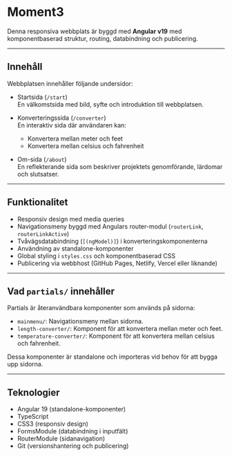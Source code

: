 # Moment3 
Denna responsiva webbplats är byggd med **Angular v19** med komponentbaserad struktur, routing, databindning och publicering.

---

## Innehåll

Webbplatsen innehåller följande undersidor:

- Startsida (`/start`)  
  En välkomstsida med bild, syfte och introduktion till webbplatsen.

- Konverteringssida (`/converter`)  
  En interaktiv sida där användaren kan:
  - Konvertera mellan meter och feet
  - Konvertera mellan celsius och fahrenheit

- Om-sida (`/about`)  
  En reflekterande sida som beskriver projektets genomförande, lärdomar och slutsatser.

---

## Funktionalitet

- Responsiv design med media queries
- Navigationsmeny byggd med Angulars router-modul (`routerLink`, `routerLinkActive`)
- Tvåvägsdatabindning (`[(ngModel)]`) i konverteringskomponenterna
- Användning av standalone-komponenter
- Global styling i `styles.css` och komponentbaserad CSS
- Publicering via webbhost (GitHub Pages, Netlify, Vercel eller liknande)

---

## Vad `partials/` innehåller

Partials är återanvändbara komponenter som används på sidorna:

- `mainmenu/`: Navigationsmeny mellan sidorna.
- `length-converter/`: Komponent för att konvertera mellan meter och feet.
- `temperature-converter/`: Komponent för att konvertera mellan celsius och fahrenheit.

Dessa komponenter är standalone och importeras vid behov för att bygga upp sidorna.

---

## Teknologier

- Angular 19 (standalone-komponenter)
- TypeScript
- CSS3 (responsiv design)
- FormsModule (databindning i inputfält)
- RouterModule (sidanavigation)
- Git (versionshantering och publicering)
